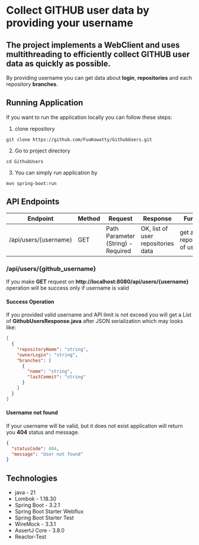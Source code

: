 # Collect GITHUB user data by providing your username

## The project implements a WebClient and uses multithreading to efficiently collect GITHUB user data as quickly as possible.

By providing username you can get data about **login**, **repositories** and each repository **branches**.

## Running Application
If you want to run the application locally you can follow these steps:
1. clone repository 
```shell
git clone https://github.com/FuuKowatty/GithubUsers.git
```
2. Go to project directory
```shell
cd GithubUsers
```
3. You can simply run application by
```shell
mvn spring-boot:run
```

## API Endpoints

| Endpoint              | Method | Request                            | Response                           | Function                                    |
|-----------------------|--------|------------------------------------|------------------------------------|---------------------------------------------|
| /api/users/{username} | GET    | Path Parameter (String) - Required | OK, list of user repositories data | get all repositories of user                |


### /api/users/{github_username}
If you make **GET** request on **http://localhost:8080/api/users/{username}** operation will be success only if username is valid


#### Success Operation
If you provided valid username and API limit is not exceed you will get a List of **GithubUsersResponse.java** after JSON serialization
which may looks like:

```json
[
  {
    "repositoryName": "string",
    "ownerLogin": "string",
    "branches": [
      {
        "name": "string",
        "lastCommit": "string"
      }
    ]
  }
]
```

#### Username not found
If your username will be valid, but it does not exist application will return you **404** status and message.
```json
{
  "statusCode": 404,
  "message": "User not found"
}
```


## Technologies
- java - 21
- Lombok - 1.18.30
- Spring Boot - 3.2.1
- Spring Boot Starter Webflux
- Spring Boot Starter Test
- WireMock - 3.3.1
- AssertJ Core - 3.8.0
- Reactor-Test